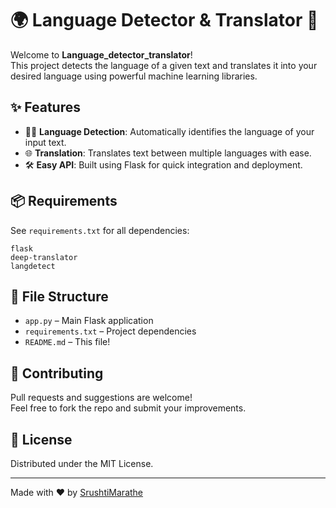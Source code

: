 # 🌍 Language Detector & Translator 🚀

Welcome to **Language_detector_translator**!  
This project detects the language of a given text and translates it into your desired language using powerful machine learning libraries.

## ✨ Features

- 🕵️‍♂️ **Language Detection**: Automatically identifies the language of your input text.
- 🌐 **Translation**: Translates text between multiple languages with ease.
- 🛠️ **Easy API**: Built using Flask for quick integration and deployment.


## 📦 Requirements

See `requirements.txt` for all dependencies:
```
flask
deep-translator
langdetect
```

## 📁 File Structure

- `app.py` – Main Flask application
- `requirements.txt` – Project dependencies
- `README.md` – This file!

## 🤝 Contributing

Pull requests and suggestions are welcome!  
Feel free to fork the repo and submit your improvements.

## 📝 License

Distributed under the MIT License.

---

Made with ❤️ by [SrushtiMarathe](https://github.com/SrushtiMarathe)
